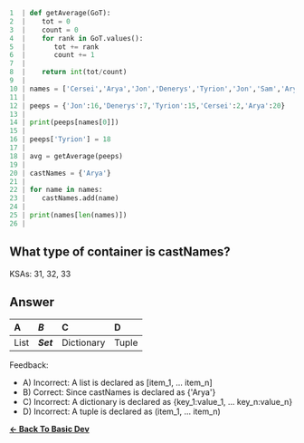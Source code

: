 ```python
1  | def getAverage(GoT):
2  |    tot = 0
3  |    count = 0
4  |    for rank in GoT.values():
5  |       tot += rank
6  |       count += 1
7  | 
8  |    return int(tot/count)
9  | 
10 | names = ['Cersei','Arya','Jon','Denerys','Tyrion','Jon','Sam','Arya'] 
11 |    
12 | peeps = {'Jon':16,'Denerys':7,'Tyrion':15,'Cersei':2,'Arya':20}
13 | 
14 | print(peeps[names[0]])
15 | 
16 | peeps['Tyrion'] = 18
17 | 
18 | avg = getAverage(peeps)
19 | 
20 | castNames = {'Arya'}
21 | 
22 | for name in names:
23 |    castNames.add(name)
24 | 
25 | print(names[len(names)])
26 | 
```

## What type of container is castNames?

KSAs: 31, 32, 33

## Answer
| A | ***B*** | C | D |
| :--- | :--- | :--- | :--- |
| List | ***Set*** | Dictionary | Tuple |


Feedback:

- A) Incorrect: A list is declared as [item_1, ... item_n]
- B) Correct: Since castNames is declared as {'Arya'}
- C) Incorrect: A dictionary is declared as {key_1:value_1, ... key_n:value_n}
- D) Incorrect: A tuple is declared as (item_1, ... item_n)

[**<- Back To Basic Dev**](../../../../Basic_Dev.md)

